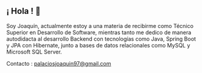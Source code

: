## ¡ Hola ! 👋
Soy Joaquín, actualmente estoy a una materia de recibirme como Técnico Superior en Desarrollo de Software, mientras tanto me dedico de manera autodidacta al desarrollo Backend con tecnologías como Java, Spring Boot y JPA con Hibernate, junto a bases de datos relacionales como MySQL y Microsoft SQL Server.

Contacto : 
palaciosjoaquin97@gmail.com
